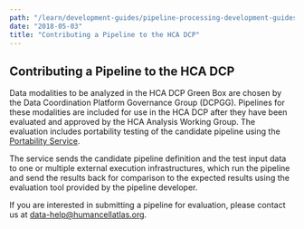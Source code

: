 ```yaml
---
path: "/learn/development-guides/pipeline-processing-development-guides/contributing-a-pipeline-to-the-hca-dcp"
date: "2018-05-03"
title: "Contributing a Pipeline to the HCA DCP"
---
```


## Contributing a Pipeline to the HCA DCP

Data modalities to be analyzed in the HCA DCP Green Box are chosen by the Data Coordination Platform Governance Group (DCPGG). Pipelines for these modalities are included for use in the HCA DCP after they have been evaluated and approved by the HCA Analysis Working Group. The evaluation includes portability testing of the candidate pipeline using the [Portability Service](/learn/userguides/data-processing-pipelines/pipeline-portability).
 
The service sends the candidate pipeline definition and the test input data to one or multiple external execution infrastructures, which run the pipeline and send the results back for comparison to the expected results using the evaluation tool provided by the pipeline developer.

If you are interested in submitting a pipeline for evaluation, please contact us at data-help@humancellatlas.org.

